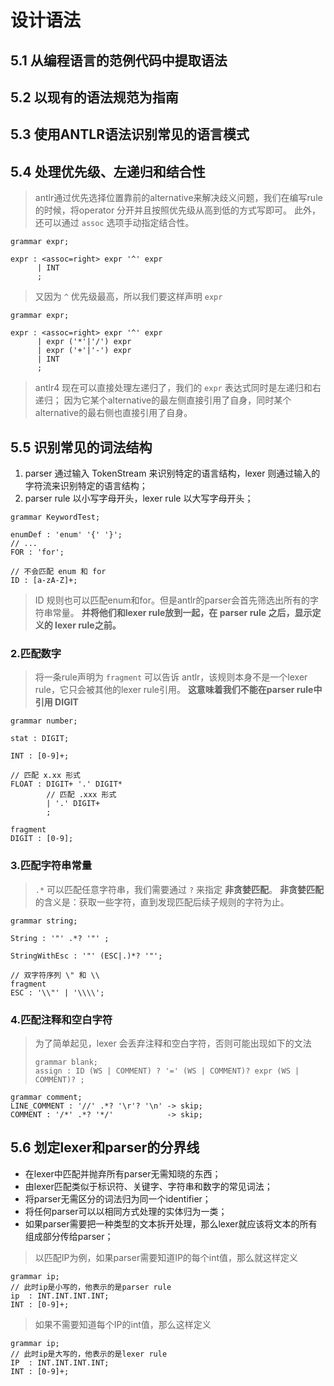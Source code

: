 # 设计语法

## 5.1 从编程语言的范例代码中提取语法


## 5.2 以现有的语法规范为指南


## 5.3 使用ANTLR语法识别常见的语言模式

    
## 5.4 处理优先级、左递归和结合性

> antlr通过优先选择位置靠前的alternative来解决歧义问题，我们在编写rule的时候，将operator
> 分开并且按照优先级从高到低的方式写即可。
> 此外，还可以通过 `assoc` 选项手动指定结合性。

```antlrv4
grammar expr;

expr : <assoc=right> expr '^' expr
      | INT
      ;
```

>又因为 `^` 优先级最高，所以我们要这样声明 `expr`

```antlrv4
grammar expr;

expr : <assoc=right> expr '^' expr
      | expr ('*'|'/') expr
      | expr ('+'|'-') expr
      | INT
      ;
```

> antlr4 现在可以直接处理左递归了，我们的 `expr` 表达式同时是左递归和右递归；
> 因为它某个alternative的最左侧直接引用了自身，同时某个alternative的最右侧也直接引用了自身。

## 5.5 识别常见的词法结构

1. parser 通过输入 TokenStream 来识别特定的语言结构，lexer 则通过输入的字符流来识别特定的语言结构；
2. parser rule 以小写字母开头，lexer rule 以大写字母开头；

```antlrv4
grammar KeywordTest;

enumDef : 'enum' '{' '}';
// ...
FOR : 'for';

// 不会匹配 enum 和 for
ID : [a-zA-Z]+;
```

> ID 规则也可以匹配enum和for。但是antlr的parser会首先筛选出所有的字符串常量。
> **并将他们和lexer rule放到一起，在 parser rule 之后，显示定义的 lexer rule之前。**

### 2.匹配数字

> 将一条rule声明为 `fragment` 可以告诉 antlr，该规则本身不是一个lexer rule，它只会被其他的lexer rule引用。
> **这意味着我们不能在parser rule中引用 DIGIT**

```antlrv4
grammar number;

stat : DIGIT;

INT : [0-9]+;

// 匹配 x.xx 形式
FLOAT : DIGIT+ '.' DIGIT*
        // 匹配 .xxx 形式
        | '.' DIGIT+
        ;

fragment
DIGIT : [0-9];
```

### 3.匹配字符串常量

> `.*` 可以匹配任意字符串，我们需要通过 `?` 来指定 **非贪婪匹配**。
> **非贪婪匹配**的含义是：获取一些字符，直到发现匹配后续子规则的字符为止。

```antlrv4
grammar string;

String : '"' .*? '"' ;

StringWithEsc : '"' (ESC|.)*? '"';

// 双字符序列 \" 和 \\
fragment
ESC : '\\"' | '\\\\';
```

### 4.匹配注释和空白字符

> 为了简单起见，lexer 会丢弃注释和空白字符，否则可能出现如下的文法
>```antlrv4
>grammar blank;
>assign : ID (WS | COMMENT) ? '=' (WS | COMMENT)? expr (WS | COMMENT)? ;
>```

```antlrv4
grammar comment;
LINE_COMMENT : '//' .*? '\r'? '\n' -> skip;
COMMENT : '/*' .*? '*/'            -> skip;
```

## 5.6 划定lexer和parser的分界线

- 在lexer中匹配并抛弃所有parser无需知晓的东西；
- 由lexer匹配类似于标识符、关键字、字符串和数字的常见词法；
- 将parser无需区分的词法归为同一个identifier；
- 将任何parser可以以相同方式处理的实体归为一类；
- 如果parser需要把一种类型的文本拆开处理，那么lexer就应该将文本的所有组成部分传给parser；

>以匹配IP为例，如果parser需要知道IP的每个int值，那么就这样定义

```antlrv4
grammar ip;
// 此时ip是小写的，他表示的是parser rule
ip  : INT.INT.INT.INT;
INT : [0-9]+;
```

>如果不需要知道每个IP的int值，那么这样定义

```antlrv4
grammar ip;
// 此时ip是大写的，他表示的是lexer rule
IP  : INT.INT.INT.INT;
INT : [0-9]+;
```

























